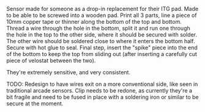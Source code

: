 Sensor made for someone as a drop-in replacement for their ITG pad. Made to be able to be screwed into a wooden pad.
Print all 3 parts, line a piece of 10mm copper tape or thinner along the bottom of the top and bottom. Thread a wire through the hole in the bottom, split it and run one through the hole in the top to the other side, where it should be secured with solder. The other wire should be soldered close to where it enters the bottom half. Secure with hot glue to seal. Final step, insert the "spike" piece into the end of the bottom to keep the top from sliding out (after inserting a carefully cut piece of velostat between the two). 

They're extremely sensitive, and very consistent. 

TODO: Redesign to have wires exit on a more conventional side, like seen in traditional arcade sensors. Clip needs to be redone, as currently they're a bit fragile and need to be fused in place with a soldering iron or similar to be secure at the moment. 
